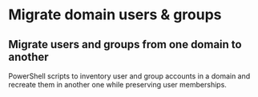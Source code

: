 # Migrate domain users & groups
## Migrate users and groups from one domain to another
PowerShell scripts to inventory user and group accounts in a domain and recreate them in another one while preserving user memberships.
